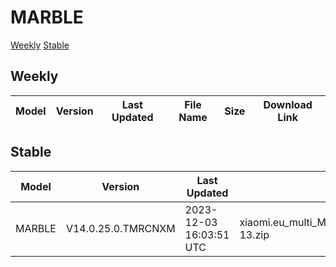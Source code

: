 # MARBLE
[Weekly](#Weekly)  [Stable](#Stable)
## Weekly
| Model | Version | Last Updated | File Name | Size | Download Link |
| ---- | ---- | ---- | ---- | ---- | ---- |
## Stable
| Model | Version | Last Updated | File Name | Size | Download Link |
| ---- | ---- | ---- | ---- | ---- | ---- |
| MARBLE | V14.0.25.0.TMRCNXM | 2023-12-03 16:03:51 UTC | xiaomi.eu_multi_MARBLE_V14.0.25.0.TMRCNXM_v14-13.zip | 5.2 GB | [SourceForge](https://sourceforge.net/projects/xiaomi-eu-multilang-miui-roms/files/xiaomi.eu/MIUI-STABLE-RELEASES/MIUIv14/xiaomi.eu_multi_MARBLE_V14.0.25.0.TMRCNXM_v14-13.zip/download) |
